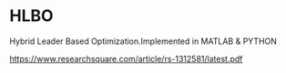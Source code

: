 # HLBO
Hybrid Leader Based Optimization.Implemented in MATLAB & PYTHON


https://www.researchsquare.com/article/rs-1312581/latest.pdf


